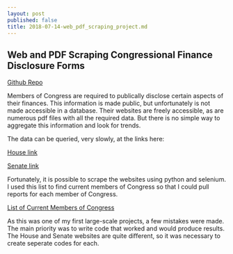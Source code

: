 ```yaml
---
layout: post
published: false
title: 2018-07-14-web_pdf_scraping_project.md
---
```

## Web and PDF Scraping Congressional Finance Disclosure Forms 

[Github Repo](https://github.com/opengovernment/readsludge)

Members of Congress are required to publically disclose certain aspects of their finances. This information is made public, but unfortunately is not made accessible in a database. Their websites are freely accessible, as are numerous pdf files with all the required data. But there is no simple way to aggregate this information and look for trends. 

The data can be queried, very slowly, at the links here: 

[House link](http://clerk.house.gov/public_disc/financial-search.aspx)

[Senate link](https://efdsearch.senate.gov/search/home/)

Fortunately, it is possible to scrape the websites using python and selenium. I used this list to find current members of Congress so that I could pull reports for each member of Congress. 

[List of Current Members of Congress](https://theunitedstates.io/congress-legislators/legislators-current.csv)

As this was one of my first large-scale projects, a few mistakes were made. The main priority was to write code that worked and would produce results. The House and Senate websites are quite different, so it was necessary to create seperate codes for each. 